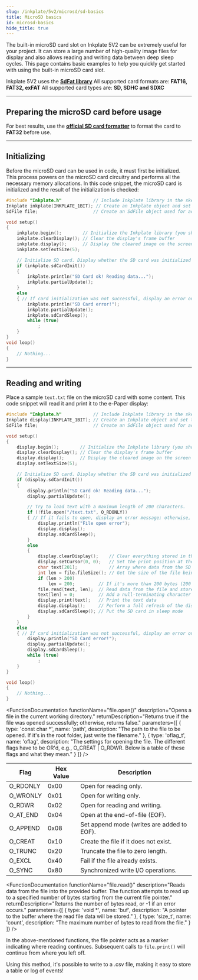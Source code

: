 ```yaml
---
slug: /inkplate/5v2/microsd/sd-basics
title: MicroSD basics
id: microsd-basics
hide_title: true
---
```


<SectionTitle title="MicroSD basics" backgroundImage="/img/microsd.jpg" />

The built-in microSD card slot on Inkplate 5V2 can be extremely useful for your project. It can store a large number of high-quality image files for display and also allows reading and writing data between deep sleep cycles. This page contains basic examples to help you quickly get started with using the built-in microSD card slot.

<CenteredImage src="/img/inkplate10/10_sdcard.jpg" alt="MicroSD card slot on Inkplate 5V2" caption="MicroSD card slot on Inkplate 5V2" width="600px" />

<InfoBox>Inkplate 5V2 uses the [**SdFat library**](https://github.com/greiman/SdFat)</InfoBox>
<WarningBox>All supported card formats are: **FAT16, FAT32, exFAT**</WarningBox>
<WarningBox>All supported card types are: **SD, SDHC and SDXC**</WarningBox>

---

## Preparing the microSD card before usage

For best results, use the [**official SD card formatter**](https://www.sdcard.org/downloads/formatter/) to format the card to **FAT32** before use.

<CenteredImage src="/img/inkplate10/sdcard_formatter.png" alt="Official SD card formatter" caption="The official SD Card formatter" width="400px" />

---

## Initializing

Before the microSD card can be used in code, it must first be initialized. This process powers on the microSD card circuitry and performs all the necessary memory allocations. In this code snippet, the microSD card is initialized and the result of the initialization is checked:
```cpp
#include "Inkplate.h"            // Include Inkplate library in the sketch
Inkplate inkplate(INKPLATE_1BIT); // Create an Inkplate object and set the library to 1 Bit mode (BW)
SdFile file;                     // Create an SdFile object used for accessing files on the SD card

void setup()
{
    inkplate.begin();        // Initialize the Inkplate library (you should call this function ONLY ONCE)
    inkplate.clearDisplay(); // Clear the display's frame buffer
    inkplate.display();      // Display the cleared image on the screen
    inkplate.setTextSize(5);

    // Initialize SD card. Display whether the SD card was initialized properly or not.
    if (inkplate.sdCardInit())
    {
        inkplate.println("SD Card ok! Reading data...");
        inkplate.partialUpdate();
    }
    else
    { // If card initialization was not successful, display an error on screen, put the SD card in sleep mode, and stop the program (using an infinite loop)
        inkplate.println("SD Card error!");        
        inkplate.partialUpdate();
        inkplate.sdCardSleep();
        while (true)
            ;
    }
}
void loop()
{
    // Nothing...
}
```
<FunctionDocumentation
    functionname="inkplate.sdCardInit()"
    description="Initializes SD card through SPI."
    returnDescription="Returns true if the initialization was successful, otherwise returns false."
/>

---

## Reading and writing
Place a sample `text.txt` file on the microSD card with some content. This code snippet will read it and print it to the e-Paper display:
```cpp
#include "Inkplate.h"            // Include Inkplate library in the sketch
Inkplate display(INKPLATE_1BIT); // Create an Inkplate object and set the library to 1 Bit mode (BW)
SdFile file;                     // Create an SdFile object used for accessing files on the SD card

void setup()
{
    display.begin();        // Initialize the Inkplate library (you should call this function ONLY ONCE)
    display.clearDisplay(); // Clear the display's frame buffer
    display.display();      // Display the cleared image on the screen
    display.setTextSize(5);

    // Initialize SD card. Display whether the SD card was initialized properly or not.
    if (display.sdCardInit())
    {
        display.println("SD Card ok! Reading data...");
        display.partialUpdate();

        // Try to load text with a maximum length of 200 characters.
        if (!file.open("/text.txt", O_RDONLY))
        { // If it fails to open, display an error message; otherwise, read the file.
            display.println("File open error");
            display.display();
            display.sdCardSleep();
        }
        else
        {
            display.clearDisplay();    // Clear everything stored in the e-Paper's frame buffer
            display.setCursor(0, 0);   // Set the print position at the beginning of the screen
            char text[201];            // Array where data from the SD card is stored (max 200 chars here)
            int len = file.fileSize(); // Get the size of the file being opened
            if (len > 200)
                len = 200;         // If it's more than 200 bytes (200 chars), limit to 200 bytes
            file.read(text, len);  // Read data from the file and store it in the text array
            text[len] = 0;         // Add a null-terminating character at the end of the data
            display.print(text);   // Print the text data
            display.display();     // Perform a full refresh of the display
            display.sdCardSleep(); // Put the SD card in sleep mode
        }
    }
    else
    { // If card initialization was not successful, display an error on screen, put the SD card in sleep mode, and stop the program (using an infinite loop)
        display.println("SD Card error!");        
        display.partialUpdate();
        display.sdCardSleep();
        while (true)
            ;
    }
}

void loop()
{
    // Nothing...
}
```

<FunctionDocumentation
    functionName="file.open()"
    description="Opens a file in the current working directory."
    returnDescription="Returns true if the file was opened successfully; otherwise, returns false."
    parameters={[ 
        { type: 'const char *', name: 'path', description: "The path to the file to be opened. If it's in the root folder, just write the filename." },
        { type: 'oflag_t', name: 'oflag', description: "The settings for opening the file. The different flags have to be OR'd, e.g., O_CREAT | O_RDWR. Below is a table of these flags and what they mean." }
    ]}
/>

| Flag     | Hex Value | Description                                |
|----------|-----------|--------------------------------------------|
| O_RDONLY | 0x00      | Open for reading only.                     |
| O_WRONLY | 0x01      | Open for writing only.                     |
| O_RDWR   | 0x02      | Open for reading and writing.              |
| O_AT_END | 0x04      | Open at the end-of-file (EOF).             |
| O_APPEND | 0x08      | Set append mode (writes are added to EOF). |
| O_CREAT  | 0x10      | Create the file if it does not exist.      |
| O_TRUNC  | 0x20      | Truncate the file to zero length.          |
| O_EXCL   | 0x40      | Fail if the file already exists.           |
| O_SYNC   | 0x80      | Synchronized write I/O operations.         |

<FunctionDocumentation
    functionName="file.fileSize()"
    description="Returns the total number of bytes in a file."
    returnType="uint32_t"
/>

<FunctionDocumentation
  functionName="file.read()"
  description="Reads data from the file into the provided buffer. The function attempts to read up to a specified number of bytes starting from the current file pointer."
  returnDescription="Returns the number of bytes read, or -1 if an error occurs."
  parameters={[ 
    { type: 'void *', name: 'buf', description: "A pointer to the buffer where the read file data will be stored." },
    { type: 'size_t', name: 'count', description: "The maximum number of bytes to read from the file." }
  ]}
/>

<InfoBox>In the above-mentioned functions, the file pointer acts as a marker indicating where reading continues. Subsequent calls to `file.print()` will continue from where you left off.</InfoBox>

<InfoBox>Using this method, it's possible to write to a .csv file, making it easy to store a table or log of events!</InfoBox>

<QuickLink 
  title="Inkplate5V2_SD_TXT_Read.ino" 
  description="This example shows you how to open .txt files and display their content on the Inkplate e-Paper display."
  url="https://github.com/SolderedElectronics/Inkplate-Arduino-library/tree/master/examples/Inkplate5V2/Advanced/SD/Inkplate5V2_SD_TXT_Read" 
/>

<QuickLink 
  title="Inkplate5V2_SD_TXT_Write.ino" 
  description="This example shows you how to write to a .txt file."
  url="https://github.com/SolderedElectronics/Inkplate-Arduino-library/blob/master/examples/Inkplate5V2/Advanced/SD/Inkplate5V2_SD_TXT_Write/Inkplate5V2_SD_TXT_Write.ino" 
/>
